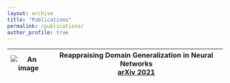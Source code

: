 ```yaml
---
layout: archive
title: "Publications"
permalink: /publications/
author_profile: true
---
```


|![An image](/images/foo-bar-identity-th.jpg) | Reappraising Domain Generalization in Neural Networks<br/> [arXiv 2021](https://arxiv.org/pdf/2110.07981.pdf)  |
|---|---|





<!-- {% if author.googlescholar %}
  You can also find my articles on <u><a href="{{author.googlescholar}}">my Google Scholar profile</a>.</u>
{% endif %}

{% include base_path %}

{% for post in site.publications reversed %}
  {% include archive-single.html %}
{% endfor %} -->
